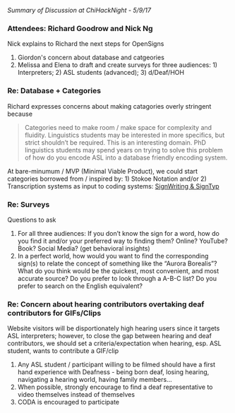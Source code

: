 *Summary of Discussion at ChiHackNight - 5/9/17*

### Attendees: Richard Goodrow and Nick Ng

Nick explains to Richard the next steps for OpenSigns
1. Giordon's concern about database and catgeories
2. Melissa and Elena to draft and create surveys for three audiences: 1) Interpreters; 2) ASL students (advanced); 3) d/Deaf/HOH

### Re: Database + Categories

Richard expresses concerns about making catagories overly stringent because
> Categories need to make room / make space for complexity and fluidity. Linguistics students may be interested in more specifics, but strict shouldn’t be required. This is an interesting domain. PhD linguistics students may spend years on trying to solve this problem of how do you encode ASL into a database friendly encoding system.

At bare-minumum / MVP (Minimal Viable Product), we could start categories borrowed from / inspired by: 1) Stokoe Notation and/or 2) Transcription systems as input to coding systems: [SignWriting & SignTyp]( http://www.signwriting.org/archive/docs7/sw0623_TISLR_2010_SignWriting_SignTyp_Poster.pdf)

### Re: Surveys

Questions to ask
1. For all three audiences: If you don’t know the sign for a word, how do you find it and/or your preferred way to finding them? Online? YouTube? Book? Social Media? (get behavioral insights)
2. In a perfect world, how would you want to find the corresponding sign(s) to relate the concept of something like the “Aurora Borealis”? What do you think would be the quickest, most convenient, and most accurate source? Do you prefer to look through a A-B-C list? Do you prefer to search on the English equivalent?

### Re: Concern about hearing contributors overtaking deaf contributors for GIFs/Clips

Website visitors will be disportionately high hearing users since it targets ASL interpreters; however, to close the gap between hearing and deaf contributors, we should set a criteria/expectation when hearing, esp. ASL student, wants to contribute a GIF/clip
1. Any ASL student / participant willing to be filmed should have a first hand experience with Deafness - being born deaf, losing hearing, navigating a hearing world, having family members...
2. When possible, strongly encourage to find a deaf representative to video themselves instead of themselves
3. CODA is encouraged to participate
